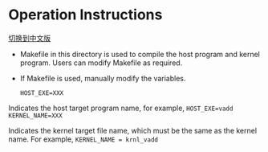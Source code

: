 # Operation Instructions

[切换到中文版](./README_CN.md)

* Makefile in this directory is used to compile the host program and kernel program. Users can modify Makefile as required.
* If Makefile is used, manually modify the variables.

  `HOST_EXE=XXX`

Indicates the host target program name, for example, `HOST_EXE=vadd`
​	
	`KERNEL_NAME=XXX`

Indicates the kernel target file name, which must be the same as the kernel name.
For example, `KERNEL_NAME = krnl_vadd`

